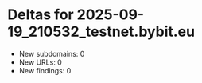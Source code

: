 # Deltas for 2025-09-19_210532_testnet.bybit.eu
- New subdomains: 0
- New URLs: 0
- New findings: 0
